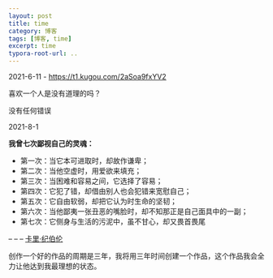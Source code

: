 ```yaml
---
layout: post
title: time
category: 博客
tags: [博客, time]
excerpt: time
typora-root-url: ..
---
```





2021-6-11 - https://t1.kugou.com/2aSoa9fxYV2

喜欢一个人是没有道理的吗？ 

没有任何错误





2021-8-1

**我曾七次鄙视自己的灵魂：**

- 第一次：当它本可进取时，却故作谦卑；
- 第二次：当他空虚时，用爱欲来填充；
- 第三次：当困难和容易之间，它选择了容易；
- 第四次：它犯了错，却借由别人也会犯错来宽慰自己；
- 第五次：它自由软弱，却把它认为时生命的坚韧；
- 第六次：当他鄙夷一张丑恶的嘴脸时，却不知那正是自己面具中的一副；
- 第七次：它侧身与生活的污泥中，虽不甘心，却又畏首畏尾

– – – [卡里·纪伯伦](https://baike.baidu.com/item/%E7%BA%AA%E4%BC%AF%E4%BC%A6%C2%B7%E5%93%88%E5%88%A9%E5%8B%92%C2%B7%E7%BA%AA%E4%BC%AF%E4%BC%A6/50352787?fromtitle=%E5%8D%A1%E9%87%8C%C2%B7%E7%BA%AA%E4%BC%AF%E4%BC%A6&fromid=8624070&fr=aladdin)

创作一个好的作品的周期是三年，我将用三年时间创建一个作品，这个作品我会全力让他达到我最理想的状态。


